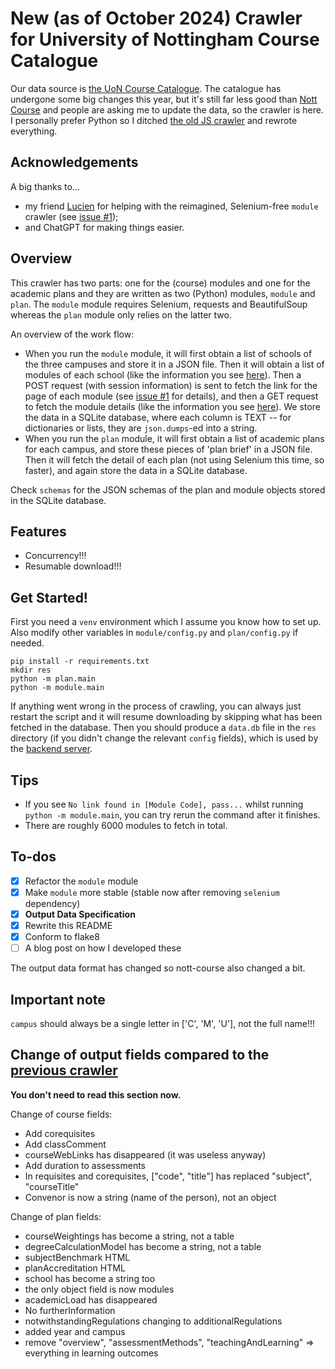# New (as of October 2024) Crawler for University of Nottingham Course Catalogue

Our data source is [the UoN Course Catalogue](https://campus.nottingham.ac.uk/psp/csprd_pub/EMPLOYEE/HRMS/c/UN_PROG_AND_MOD_EXTRACT.UN_PAM_CRSE_EXTRCT.GBL).
The catalogue has undergone some big changes this year, but it's still far less good than [Nott Course](https://nott-course.uk) and people are asking me to update the data, so the crawler is here.
I personally prefer Python so I ditched [the old JS crawler](https://github.com/EricWay1024/uCourse-crawler/) and rewrote everything.

## Acknowledgements

A big thanks to... 
- my friend [Lucien](https://github.com/lucienshawls) for helping with the reimagined, Selenium-free `module` crawler (see [issue #1](https://github.com/EricWay1024/nottCrawlerNew/issues/1));
- and ChatGPT for making things easier.


## Overview

This crawler has two parts: one for the (course) modules and one for the academic plans and they are written as two (Python) modules, `module` and `plan`.
The `module` module requires Selenium, requests and BeautifulSoup whereas the `plan` module only relies on the latter two.

An overview of the work flow:

- When you run the `module` module, it will first obtain a list of schools of the three campuses and store it in a JSON file. Then it will obtain a list of modules of each school (like the information you see [here](https://campus.nottingham.ac.uk/psc/csprd_pub/EMPLOYEE/HRMS/c/UN_PROG_AND_MOD_EXTRACT.UN_PLN_EXTRT_FL_CP.GBL?PAGE=UN_CRS_EXT2_FPG&CAMPUS=U&TYPE=Module&YEAR=2024&TITLE=&Module=&SCHOOL=USC-MATH&LINKA=&CAMPUS=U&TYPE=Module&YEAR=2024&TITLE=&Module=&SCHOOL=USC-MATH)). Then a POST request (with session information) is sent to fetch the link for the page of each module (see [issue #1](https://github.com/EricWay1024/nottCrawlerNew/issues/1) for details), and then a GET request  to fetch the module details (like the information you see [here](https://campus.nottingham.ac.uk/psc/csprd_pub/EMPLOYEE/HRMS/c/UN_PROG_AND_MOD_EXTRACT.UN_PLN_EXTRT_FL_CP.GBL?PAGE=UN_CRS_EXT4_FPG&CAMPUS=U&TYPE=Module&YEAR=2024&TITLE=Game%20Theory&MODULE=MATH3004&CRSEID=004662&LINKA=&LINKB=&LINKC=USC-MATH)). We store the data in a SQLite database, where each column is TEXT -- for dictionaries or lists, they are `json.dumps`-ed into a string.
- When you run the `plan` module, it will first obtain a list of academic plans for each campus, and store these pieces of 'plan brief' in a JSON file. Then it will fetch the detail of each plan (not using Selenium this time, so faster), and again store the data in a SQLite database.

Check `schemas` for the JSON schemas of the plan and module objects stored in the SQLite database.

## Features
- Concurrency!!!
- Resumable download!!!

## Get Started!

First you need a `venv` environment which I assume you know how to set up.
Also modify other variables in `module/config.py` and `plan/config.py` if needed.
```
pip install -r requirements.txt
mkdir res
python -m plan.main
python -m module.main
```

If anything went wrong in the process of crawling, you can always just restart the script and it will resume downloading by skipping what has been fetched in the database. Then you should produce a `data.db` file in the `res` directory (if you didn't change the relevant `config` fields), which is used by the [backend server](https://github.com/EricWay1024/nott-course-server-cpp).

## Tips

- If you see `No link found in [Module Code], pass...` whilst running `python -m module.main`, you can try rerun the command after it finishes.
- There are roughly 6000 modules to fetch in total.

<!-- Technical notes:
- `plan` only relies on `requests` + `beautifulsoup4`.
- `module` needs `selenium` in addition, because it wasn't clear to me how to obtain a `CRSEID` field in the request. So it's a bit slow. -->


## To-dos

- [x] Refactor the `module` module
- [x] Make `module` more stable (stable now after removing `selenium` dependency)
- [x] **Output Data Specification**
- [x] Rewrite this README
- [x] Conform to flake8
- [ ] A blog post on how I developed these

The output data format has changed so nott-course also changed a bit.

## Important note

`campus` should always be a single letter in ['C', 'M', 'U'], not the full name!!!

## Change of output fields compared to the [previous crawler](https://github.com/EricWay1024/uCourse-crawler/)

**You don't need to read this section now.**

Change of course fields:
- Add corequisites
- Add classComment
- courseWebLinks has disappeared (it was useless anyway)
- Add duration to assessments
- In requisites and corequisites, ["code", "title"] has replaced "subject", "courseTitle"
- Convenor is now a string (name of the person), not an object


Change of plan fields:
- courseWeightings has become a string, not a table
- degreeCalculationModel has become a string, not a table
- subjectBenchmark HTML
- planAccreditation HTML
- school has become a string too
- the only object field is now modules
- academicLoad has disappeared
- No furtherInformation
- notwithstandingRegulations changing to additionalRegulations
- added year and campus
- remove "overview", "assessmentMethods", "teachingAndLearning" => everything in learning outcomes